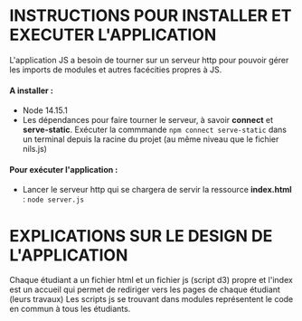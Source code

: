 # INSTRUCTIONS POUR INSTALLER ET EXECUTER L'APPLICATION

L'application JS a besoin de tourner sur un serveur http pour pouvoir gérer les imports de modules et autres facécities propres à JS.

#### A installer :
* Node 14.15.1
* Les dépendances pour faire tourner le serveur, à savoir **connect** et **serve-static**. Exécuter la commmande `npm connect serve-static` dans un terminal depuis la racine du projet (au même niveau que le fichier nils.js)

#### Pour exécuter l'application :
* Lancer le serveur http qui se chargera de servir la ressource **index.html** : `node server.js`

# EXPLICATIONS SUR LE DESIGN DE L'APPLICATION

Chaque étudiant a un fichier html et un fichier js (script d3) propre et l'index est un accueil qui permet de rediriger vers les pages de chaque étudiant (leurs travaux)
Les scripts js se trouvant dans modules représentent le code en commun à tous les étudiants.